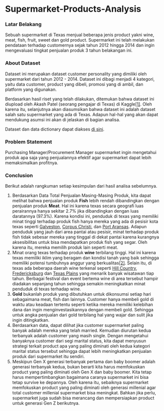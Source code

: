 # Supermarket-Products-Analysis

### Latar Belakang
Sebuah supermarket di Texas menjual beberapa jenis product yakni wine, meat, fish, fruit, sweet dan gold product. Supermarket ini telah melakukan pendataan terhadap customernya sejak tahun 2012 hingga 2014 dan ingin mengevaluasi tingkat penjualan produk 3 tahun belakangan ini.

### About Dataset
Dataset ini merupakan dataset customer personality yang dimiliki oleh supermarket dari tahun 2012 - 2014. Dataset ini dibagi menjadi 4 kategori, yaitu data customer, product yang dibeli, promosi yang di ambil, dan platform yang digunakan.

Berdasarkan hasil riset yang telah dilakukan, ditemukan bahwa dataset ini diupload oleh Akash Patel (seorang pengajar di Texas) di Kaggle[[1]](https://time.com/6179344/akash-patel-innovative-teachers-2022/). Oleh karena itu, selanjutnya akan diasumsikan bahwa dataset  ini adalah dataset salah satu supermarket yang ada di Texas. Adapun hal-hal yang akan dapat mendukung asumsi ini akan di jelaskan di bagian analisa.

Dataset dan data dictionary dapat diakses [di sini](https://www.kaggle.com/datasets/imakash3011/customer-personality-analysis).

### Problem Statement
Purchasing Manager/Procurement Manager supermarket ingin mengetahui produk apa saja yang penjualannya efektif agar supermarket dapat lebih memaksimalkan profitnya.

### Conclusion
Berikut adalah rangkuman setiap kesimpulan dari hasil analisa sebelumnya.

1. Berdasarkan Data Total Penjualan Masing-Masing Produk, kita dapat melihat bahwa penjualan produk **Fish** lebih rendah dibandingkan dengan penjualan produk **Meat**. Hal ini karena texas secara geografi luas perairannya hanya sekitar 2.7% jika dibandingkan dengan luas daratannya (97.3%). Karena kondisi ini, penduduk di texas yang memiliki minat tinggi terhadap produk fish hanya mereka yang ada di pesisir kota texas seperti [Galveston](https://www.google.com/url?sa=i&url=https%3A%2F%2Fwww.southernliving.com%2Ftravel%2Ftexas%2Fwhats-new-in-galveston&psig=AOvVaw2r-2J7pErJiwsU0ZMHK5SN&ust=1684091720391000&source=images&cd=vfe&ved=0CBEQjRxqFwoTCJjK_taA8_4CFQAAAAAdAAAAABAE), [Corpus Christi](https://www.google.com/url?sa=i&url=https%3A%2F%2Ftotallytexastravel.com%2Fthings-to-do-in-corpus-christi%2F&psig=AOvVaw3g0HCJIYmFUkKUfDNtB0P4&ust=1684091775945000&source=images&cd=vfe&ved=0CBEQjRxqFwoTCOCZ3_GA8_4CFQAAAAAdAAAAABAR), dan [Port Aransas](https://www.google.com/search?q=Port+Aransas&source=lmns&bih=706&biw=1536&rlz=1C1GCEA_enID973ID973&hl=id&sa=X&ved=2ahUKEwjnh-Ky__L-AhV_AbcAHfnuBDsQ_AUoAHoECAEQAA). Adapun penduduk yang jauh dari area pantai atau pesisir, minat terhadap produk fish tidak sebesar mereka yang tinggal di dekat pantai karena kurangnya aksesibilitas untuk bisa mendapatkan produk fish yang segar. Oleh karena itu, mereka memilih produk lain seperti meat.
1. Minat orang texas terhadap produk **wine** terbilang tinggi. Hal ini karena texas memiliki iklim yang beragam dan kondisi tanah yang baik sehingga memiliki potensi tumbuhnya anggur yang berkualitas[[2]](https://www.reddyvineyards.com/blog/wine-and-grape-growers-in-west-texas-high-plains-ava/). Selain itu, di texas ada beberapa daerah wine terkenal seperti [Hill Country](https://www.google.com/url?sa=i&url=https%3A%2F%2Fwww.decanter.com%2Fwine-travel%2Ftexas-hill-country-for-winelovers-the-places-to-know-472115%2F&psig=AOvVaw0ebWgWbsXkYy81VxitFRlC&ust=1684092518950000&source=images&cd=vfe&ved=2ahUKEwiXjZTUg_P-AhWlXmwGHdTkAKQQjRx6BAgAEAw), [Fredericksburg](https://www.google.com/url?sa=i&url=https%3A%2F%2Fwww.viator.com%2Ftours%2FFredericksburg%2FFredericksburg-Hill-Country-Wine-Tour%2Fd50796-34335P1&psig=AOvVaw0UCWgrgUCbOmF6dI-tsLFN&ust=1684092514199000&source=images&cd=vfe&ved=2ahUKEwjjiPLRg_P-AhXeXmwGHd1MC5gQjRx6BAgAEAw) dan [Texas Plains](https://www.google.com/url?sa=i&url=https%3A%2F%2Fwww.decanter.com%2Fpremium%2Ftexas-high-plains-ava-profile-plus-10-exciting-wines-to-try-490864%2F&psig=AOvVaw0acImiPtu57QtbrMW1rAX5&ust=1684092662236000&source=images&cd=vfe&ved=0CBEQjRxqFwoTCMiunpiE8_4CFQAAAAAdAAAAABAE) yang menarik banyak wisatawan tiap tahun. Berbagai festival dan event bertema wine di area tersebut hampir diadakan sepanjang tahun sehingga semakin meningkatkan minat penduduk di texas terhadap wine. 
1. **Gold** bukanlah produk yang dibutuhkan untuk dikonsumsi setiap hari sebagaimana meat, fish dan lainnya. Customer hanya membeli gold di waktu atau keadaan tertentu seperti ketika mereka memiliki kelebihan dana dan ingin menginvestasikannya dengan membeli gold. Sehingga untuk angka penjualan dari gold terbilang hal yang wajar dan sulit jika ingin ditingkatkan.
1. Berdasarkan data, dapat dilihat jika customer supermarket paling banyak adalah mereka yang telah married. Kemudian diurutan kedua terbanyak adalah customer yang masih single. Dengan mengetahui banyaknya customer dari segi marital status, kita dapat menyusun strategi terkait product apa yang paling diminati oleh kedua kategori marital status tersebut sehingga dapat lebih meningkatkan penjualan produk dari supermarket itu sendiri.
1. Meskipun Gen X generasi terbanyak pertama dan baby boomer adalah generasi terbanyak kedua, bukan berarti kita harus memfokuskan product yang paling diminati oleh Gen X dan baby boomer. Kita tetap harus mempertimbangkan bagaimana caranya supermarket ini bisa tetap survive ke depannya. Oleh karena itu, sebaiknya supermarket memfokuskan product yang paling diminati oleh generasi millenial agar total customer millenial supermarket bisa meningkat. Bahkan jika perlu, supermarket juga sudah bisa merancang dan mempersiapkan product untuk generasi Gen Z berikutnya.
